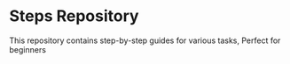 # Steps Repository

This repository contains step-by-step guides for various tasks, Perfect for beginners
